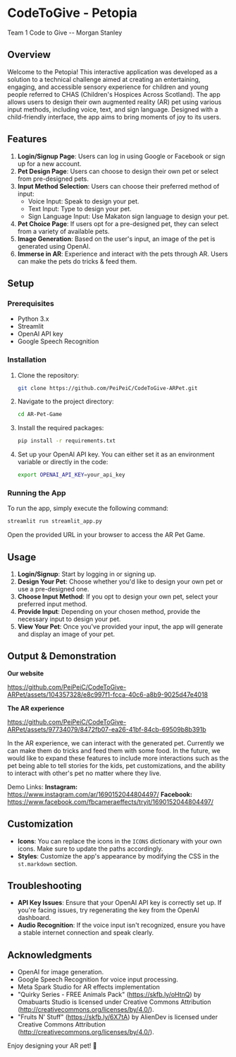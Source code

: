 # CodeToGive - Petopia
Team 1 Code to Give -- Morgan Stanley

## Overview

Welcome to the Petopia! This interactive application was developed as a solution to a technical challenge aimed at creating an entertaining, engaging, and accessible sensory experience for children and young people referred to CHAS (Children's Hospices Across Scotland). The app allows users to design their own augmented reality (AR) pet using various input methods, including voice, text, and sign language. Designed with a child-friendly interface, the app aims to bring moments of joy to its users.

## Features

1. **Login/Signup Page**: Users can log in using Google or Facebook or sign up for a new account.
2. **Pet Design Page**: Users can choose to design their own pet or select from pre-designed pets.
3. **Input Method Selection**: Users can choose their preferred method of input:
   - Voice Input: Speak to design your pet.
   - Text Input: Type to design your pet.
   - Sign Language Input: Use Makaton sign language to design your pet.
4. **Pet Choice Page**: If users opt for a pre-designed pet, they can select from a variety of available pets.
5. **Image Generation**: Based on the user's input, an image of the pet is generated using OpenAI.
6. **Immerse in AR**: Experience and interact with the pets through AR. Users can make the pets do tricks & feed them.

## Setup

### Prerequisites

- Python 3.x
- Streamlit
- OpenAI API key
- Google Speech Recognition

### Installation

1. Clone the repository:
   ```bash
   git clone https://github.com/PeiPeiC/CodeToGive-ARPet.git
   ```

2. Navigate to the project directory:
   ```bash
   cd AR-Pet-Game
   ```

3. Install the required packages:
   ```bash
   pip install -r requirements.txt
   ```

4. Set up your OpenAI API key. You can either set it as an environment variable or directly in the code:
   ```bash
   export OPENAI_API_KEY=your_api_key
   ```

### Running the App

To run the app, simply execute the following command:

```bash
streamlit run streamlit_app.py
```

Open the provided URL in your browser to access the AR Pet Game.

## Usage

1. **Login/Signup**: Start by logging in or signing up.
2. **Design Your Pet**: Choose whether you'd like to design your own pet or use a pre-designed one.
3. **Choose Input Method**: If you opt to design your own pet, select your preferred input method.
4. **Provide Input**: Depending on your chosen method, provide the necessary input to design your pet.
5. **View Your Pet**: Once you've provided your input, the app will generate and display an image of your pet.

## Output & Demonstration

**Our website**

https://github.com/PeiPeiC/CodeToGive-ARPet/assets/104357328/e8c997f1-fcca-40c6-a8b9-9025d47e4018

**The AR experience**


https://github.com/PeiPeiC/CodeToGive-ARPet/assets/97734079/8472fb07-ea26-41bf-84cb-69509b8b391b

In the AR experience, we can interact with the generated pet. Currently we can make them do tricks and feed them with some food. In the future, we would like to expand these features to include more interactions such as the pet being able to tell stories for the kids, pet customizations, and the ability to interact with other's pet no matter where they live.

Demo Links:
**Instagram:** https://www.instagram.com/ar/1690152044804497/
**Facebook:** https://www.facebook.com/fbcameraeffects/tryit/1690152044804497/

## Customization

- **Icons**: You can replace the icons in the `ICONS` dictionary with your own icons. Make sure to update the paths accordingly.
- **Styles**: Customize the app's appearance by modifying the CSS in the `st.markdown` section.

## Troubleshooting

- **API Key Issues**: Ensure that your OpenAI API key is correctly set up. If you're facing issues, try regenerating the key from the OpenAI dashboard.
- **Audio Recognition**: If the voice input isn't recognized, ensure you have a stable internet connection and speak clearly.


## Acknowledgments

- OpenAI for image generation.
- Google Speech Recognition for voice input processing.
- Meta Spark Studio for AR effects implementation
- "Quirky Series - FREE Animals Pack" (https://skfb.ly/oHtnQ) by Omabuarts Studio is licensed under Creative Commons Attribution (http://creativecommons.org/licenses/by/4.0/).
- "Fruits N' Stuff" (https://skfb.ly/6X7tA) by AlienDev is licensed under Creative Commons Attribution (http://creativecommons.org/licenses/by/4.0/).

Enjoy designing your AR pet! 🐾

